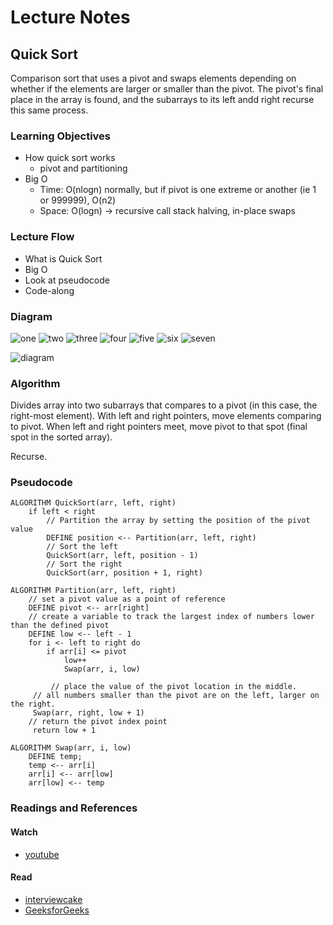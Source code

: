 # Lecture Notes
## Quick Sort
Comparison sort that uses a pivot and swaps elements
depending on whether if the elements are larger or smaller than the pivot.
The pivot's final place in the array is found, and the subarrays to its left andd
right recurse this same process.


### Learning Objectives
+ How quick sort works
    + pivot and partitioning
+ Big O
    + Time: O(nlogn) normally, but if pivot is one extreme or another (ie
    1 or 999999), O(n2)
    + Space: O(logn) -> recursive call stack halving, in-place swaps

### Lecture Flow
+ What is Quick Sort
+ Big O
+ Look at pseudocode
+ Code-along

### Diagram
![one](https://www.interviewcake.com/images/svgs/quicksort__input_unsorted_list.svg?bust=203)
![two](https://www.interviewcake.com/images/svgs/quicksort__input_unsorted_list_with_left_and_right_pointer.svg?bust=203)
![three](https://www.interviewcake.com/images/svgs/quicksort__input_list_with_swappped_8_and_3.svg?bust=203)
![four](https://www.interviewcake.com/images/svgs/quicksort__input_list_with_moving_the_left_pointer_to_7.svg?bust=203)
![five](https://www.interviewcake.com/images/svgs/quicksort__input_list_with_moving_the_right_pointer_to_2.svg?bust=203)
![six](https://www.interviewcake.com/images/svgs/quicksort__input_list_with_swapped_pivot_and_7.svg?bust=203)
![seven](https://www.interviewcake.com/images/svgs/quicksort__input__list_divided_on_two_smaller_lists.svg?bust=203)

![diagram](https://i2.wp.com/www.techiedelight.com/wp-content/uploads/Quicksort.png?fit=577%2C410&ssl=1)

### Algorithm
Divides array into two subarrays that compares to a pivot (in this case,
the right-most element). With left and right pointers, move elements comparing to
pivot. When left and right pointers meet, move pivot to that spot (final spot
in the sorted array).

Recurse.

### Pseudocode
    ALGORITHM QuickSort(arr, left, right)
        if left < right
            // Partition the array by setting the position of the pivot value
            DEFINE position <-- Partition(arr, left, right)
            // Sort the left
            QuickSort(arr, left, position - 1)
            // Sort the right
            QuickSort(arr, position + 1, right)

    ALGORITHM Partition(arr, left, right)
        // set a pivot value as a point of reference
        DEFINE pivot <-- arr[right]
        // create a variable to track the largest index of numbers lower than the defined pivot
        DEFINE low <-- left - 1
        for i <- left to right do
            if arr[i] <= pivot
                low++
                Swap(arr, i, low)

             // place the value of the pivot location in the middle.
         // all numbers smaller than the pivot are on the left, larger on the right.
         Swap(arr, right, low + 1)
        // return the pivot index point
         return low + 1

    ALGORITHM Swap(arr, i, low)
        DEFINE temp;
        temp <-- arr[i]
        arr[i] <-- arr[low]
        arr[low] <-- temp

### Readings and References
#### Watch
+ [youtube](https://www.youtube.com/watch?v=8hEyhs3OV1w)
#### Read
+ [interviewcake](https://www.interviewcake.com/concept/java/quicksort)
+ [GeeksforGeeks](https://www.geeksforgeeks.org/quick-sort/)